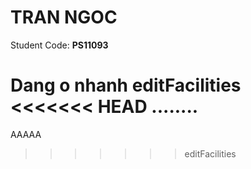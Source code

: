 TRAN NGOC
===

Student Code: **PS11093**

Dang o nhanh editFacilities
<<<<<<< HEAD
........
=======
AAAAA
>>>>>>> editFacilities
